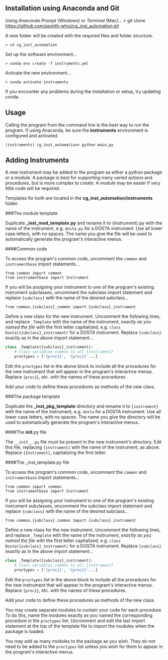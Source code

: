 ## Installation using Anaconda and Git

Using *Anaconda Prompt* (Windows) or *Terminal* (Mac)...
    > git clone https://github.com/asmith-whoi/cg_inst_automation.git

A new folder will be created with the required files and folder structure.

    > cd cg_inst_automation

Set up the software environment...

    > conda env create -f instruments.yml

Activate the new environment...

    > conda activate instruments

If you encounter any problems during the installation or setup, try updating conda.

## Usage

Calling the program from the command line is the best way to run the program. If using
Anaconda, be sure the **instruments** environment is configured and activated.

    (instruments) cg_inst_automation> python main.py





## Adding Instruments

A new instrument may be added to the program as either a python package or a module. A
package is best for supporting many varied actions and procedures, but is more complex
to create. A module may be easier if very little code will be required.

Templates for both are located in the **cg_inst_automation/instruments** folder.





###The module template

Duplicate **_inst_mod_template.py** and rename it to {instrument}.py with the name of the
instrument, e.g. `dosta.py` for a DOSTA instrument. Use all lower case letters, with no
spaces. The name you give the file will be used to automatically generate the program's
interactive menus.

####Common code

To access the program's common code, uncomment the `common` and `instrumentbase` import
statements...

    from common import common
    from instrumentbase import Instrument

If you will be assigning your instrument to one of the program's existing
instrument subclasses, uncomment the subclass import statement and replace `{subclass}`
with the name of the desired subclass...

    from common.{subclass}_common import {subclass}_instrument

Define a new class for the new instrument. Uncomment the following lines, and replace
`_Template` with the name of the instrument, *exactly as you named the file* with the
first letter capitalized, e.g. `class Dosta({subclass}_instrument)` for a DOSTA
instrument. Replace `{subclass}` exactly as in the above import statement...

```python
class _Template({subclass}_instrument):
    # class variables common to all {instrument}
    proctypes = ['{proc1}', '{proc2}'...]
```

Edit the `proctypes` list in the above block to include all the procedures for the new
instrument that will appear in the program's interactive menus. Replace `{proc1}`, etc.
with the names of these procedures.

Add your code to define these procedures as methods of the new class.


###The package template

Duplicate the **_inst_pkg_template** directory and rename it to `{instrument}` with the
name of the instrument, e.g. `dosta` for a DOSTA instrument. Use all lower case letters,
with no spaces. The name you give the directory will be used to automatically generate the
program's interactive menus.

####The __init__.py file

The `__init__.py` file must be present in the new instrument's directory. Edit this file,
replacing `{instrument}` with the name of the instrument, as above. Replace
`{Instrument}`, capitalizing the first letter.

####The _inst_template.py file

To access the program's common code, uncomment the `common` and `instrumentbase` import
statements...

    from common import common
    from instrumentbase import Instrument

If you will be assigning your instrument to one of the program's existing
instrument subclasses, uncomment the subclass import statement and replace `{subclass}`
with the name of the desired subclass...

    from common.{subclass}_common import {subclass}_instrument

Define a new class for the new instrument. Uncomment the following lines, and replace
`_Template` with the name of the instrument, *exactly as you named the file* with the
first letter capitalized, e.g. `class Dosta({subclass}_instrument)` for a DOSTA
instrument. Replace `{subclass}` exactly as in the above import statement...

```python
class _Template({subclass}_instrument):
    # class variables common to all {instrument}
    proctypes = ['{proc1}', '{proc2}'...]
```

Edit the `proctypes` list in the above block to include all the procedures for the new
instrument that will appear in the program's interactive menus. Replace `{proc1}`, etc.
with the names of these procedures.

Add your code to define these procedures as methods of the new class.

You may create separate modules to contain your code for each procedure. To do this, name
the modules exactly as you named the corresponding procedure in the `proctypes` list.
Uncomment and edit the last import statement at the top of the template file to import the
modules when the package is loaded.

You may add as many modules to the package as you wish. They do not need to be added to
the `proctypes` list unless you wish for them to appear in the program's interactive
menus.